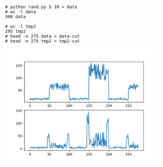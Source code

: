 <pre>
# python rand.py 5 10 > data
# wc -l data
300 data

# wc -l tmp2
295 tmp2
# head -n 275 data > data-cut
# head -n 275 tmp2 > tmp2-cut 
</pre>

<img src="kf-sample-1.png">